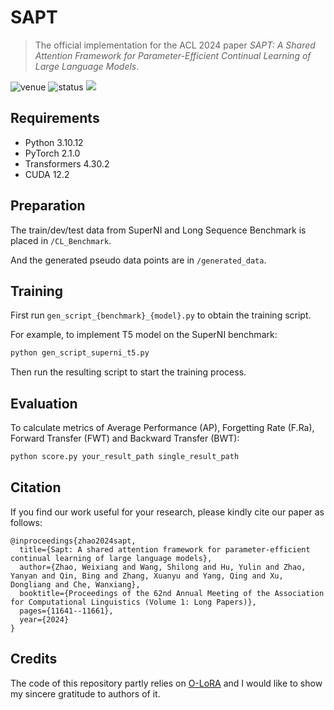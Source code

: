# SAPT

> The official implementation for the ACL 2024 paper *SAPT: A Shared Attention Framework for Parameter-Efficient Continual Learning of Large Language Models*.

<img src="https://img.shields.io/badge/Venue-ACL--24-278ea5" alt="venue"/> <img src="https://img.shields.io/badge/Status-Accepted-success" alt="status"/> <img src="https://img.shields.io/badge/Issues-Welcome-red">

## Requirements
* Python 3.10.12
* PyTorch 2.1.0
* Transformers 4.30.2
* CUDA 12.2

## Preparation

The train/dev/test data from SuperNI and Long Sequence Benchmark is placed in `/CL_Benchmark`.

And the generated pseudo data points are in `/generated_data`.

## Training

First run `gen_script_{benchmark}_{model}.py` to obtain the training script.

For example, to implement T5 model on the SuperNI benchmark:

```sh
python gen_script_superni_t5.py
```

Then run the resulting script to start the training process.

## Evaluation

To calculate metrics of Average Performance (AP), Forgetting Rate (F.Ra), Forward Transfer (FWT) and Backward Transfer (BWT):

```sh
python score.py your_result_path single_result_path 
```

## Citation
If you find our work useful for your research, please kindly cite our paper as follows:
```
@inproceedings{zhao2024sapt,
  title={Sapt: A shared attention framework for parameter-efficient continual learning of large language models},
  author={Zhao, Weixiang and Wang, Shilong and Hu, Yulin and Zhao, Yanyan and Qin, Bing and Zhang, Xuanyu and Yang, Qing and Xu, Dongliang and Che, Wanxiang},
  booktitle={Proceedings of the 62nd Annual Meeting of the Association for Computational Linguistics (Volume 1: Long Papers)},
  pages={11641--11661},
  year={2024}
}
```

## Credits
The code of this repository partly relies on [O-LoRA](https://github.com/cmnfriend/O-LoRA) and I would like to show my sincere gratitude to authors of it.
